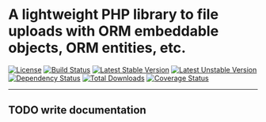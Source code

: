 A lightweight PHP library to file uploads with ORM embeddable objects, ORM entities, etc.
===

[![License](https://poser.pugx.org/atom-azimov/uploader/license)](https://packagist.org/packages/atom-azimov/uploader)
[![Build Status](https://travis-ci.org/atom-azimov/uploader.svg?branch=master)](https://travis-ci.org/atom-azimov/uploader)
[![Latest Stable Version](https://poser.pugx.org/atom-azimov/uploader/v/stable)](https://packagist.org/packages/atom-azimov/uploader)
[![Latest Unstable Version](https://poser.pugx.org/atom-azimov/uploader/v/unstable)](https://packagist.org/packages/atom-azimov/uploader)
[![Dependency Status](https://www.versioneye.com/user/projects/56c5662a18b271002c69af86/badge.svg?style=flat)](https://www.versioneye.com/user/projects/56c5662a18b271002c69af86)
[![Total Downloads](https://poser.pugx.org/atom-azimov/uploader/downloads)](https://packagist.org/packages/atom-azimov/uploader)
[![Coverage Status](https://coveralls.io/repos/github/atom-azimov/uploader/badge.svg?branch=master)](https://coveralls.io/github/atom-azimov/uploader?branch=master)

---

## TODO write documentation
